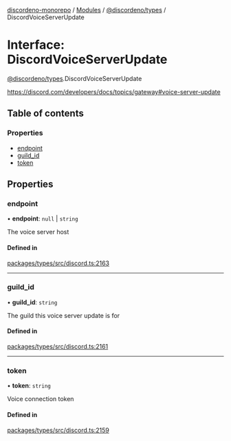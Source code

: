 [discordeno-monorepo](../README.md) / [Modules](../modules.md) / [@discordeno/types](../modules/discordeno_types.md) / DiscordVoiceServerUpdate

# Interface: DiscordVoiceServerUpdate

[@discordeno/types](../modules/discordeno_types.md).DiscordVoiceServerUpdate

https://discord.com/developers/docs/topics/gateway#voice-server-update

## Table of contents

### Properties

- [endpoint](discordeno_types.DiscordVoiceServerUpdate.md#endpoint)
- [guild_id](discordeno_types.DiscordVoiceServerUpdate.md#guild_id)
- [token](discordeno_types.DiscordVoiceServerUpdate.md#token)

## Properties

### endpoint

• **endpoint**: `null` \| `string`

The voice server host

#### Defined in

[packages/types/src/discord.ts:2163](https://github.com/deepsarda/discordeno/blob/c6dc30bb/packages/types/src/discord.ts#L2163)

---

### guild_id

• **guild_id**: `string`

The guild this voice server update is for

#### Defined in

[packages/types/src/discord.ts:2161](https://github.com/deepsarda/discordeno/blob/c6dc30bb/packages/types/src/discord.ts#L2161)

---

### token

• **token**: `string`

Voice connection token

#### Defined in

[packages/types/src/discord.ts:2159](https://github.com/deepsarda/discordeno/blob/c6dc30bb/packages/types/src/discord.ts#L2159)

